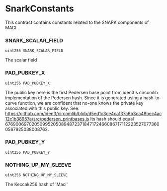 # SnarkConstants

This contract contains constants related to the SNARK
components of MACI.

### SNARK_SCALAR_FIELD

```solidity
uint256 SNARK_SCALAR_FIELD
```

The scalar field

### PAD_PUBKEY_X

```solidity
uint256 PAD_PUBKEY_X
```

The public key here is the first Pedersen base
point from iden3's circomlib implementation of the Pedersen hash.
Since it is generated using a hash-to-curve function, we are
confident that no-one knows the private key associated with this
public key. See:
https://github.com/iden3/circomlib/blob/d5ed1c3ce4ca137a6b3ca48bec4ac12c1b38957a/src/pedersen_printbases.js
Its hash should equal 6769006970205099520508948723718471724660867171122235270773600567925038008762.

### PAD_PUBKEY_Y

```solidity
uint256 PAD_PUBKEY_Y
```

### NOTHING_UP_MY_SLEEVE

```solidity
uint256 NOTHING_UP_MY_SLEEVE
```

The Keccak256 hash of 'Maci'
